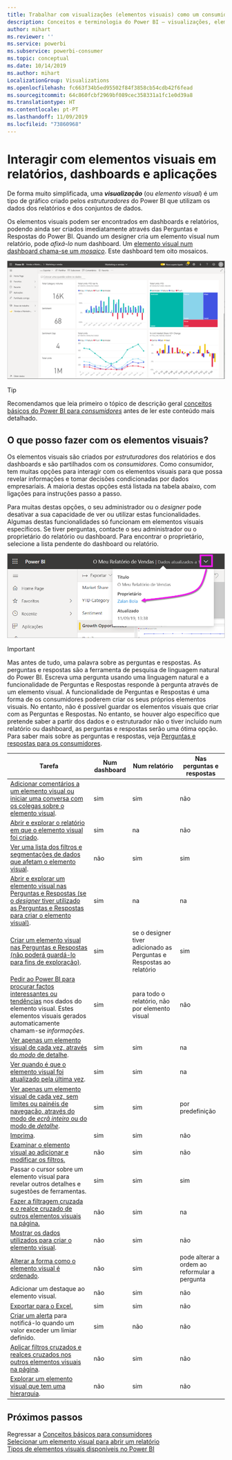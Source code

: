 ```yaml
---
title: Trabalhar com visualizações (elementos visuais) como um consumidor
description: Conceitos e terminologia do Power BI – visualizações, elementos visuais. O que é uma visualização, um elemento visual do Power BI.
author: mihart
ms.reviewer: ''
ms.service: powerbi
ms.subservice: powerbi-consumer
ms.topic: conceptual
ms.date: 10/14/2019
ms.author: mihart
LocalizationGroup: Visualizations
ms.openlocfilehash: fc663f34b5ed95502f84f3858cb54cdb42f6fead
ms.sourcegitcommit: 64c860fcbf2969bf089cec358331a1fc1e0d39a8
ms.translationtype: HT
ms.contentlocale: pt-PT
ms.lasthandoff: 11/09/2019
ms.locfileid: "73860968"
---
```

# <a name="interact-with-visuals-in-reports-dashboards-and-apps"></a>Interagir com elementos visuais em relatórios, dashboards e aplicações

De forma muito simplificada, uma ***visualização*** (ou *elemento visual*) é um tipo de gráfico criado pelos *estruturadores* do Power BI que utilizam os dados dos relatórios e dos conjuntos de dados. 

Os elementos visuais podem ser encontrados em dashboards e relatórios, podendo ainda ser criados imediatamente através das Perguntas e Respostas do Power BI. Quando um designer cria um elemento visual num relatório, pode *afixá-lo* num dashboard. Um [elemento visual num dashboard chama-se um *mosaico*](end-user-tiles.md). Este dashboard tem oito mosaicos. 

![Dashboard com mosaicos](media/end-user-visualizations/power-bi-dashboard.png)

> [!TIP]
> Recomendamos que leia primeiro o tópico de descrição geral [conceitos básicos do Power BI para *consumidores*](end-user-basic-concepts.md) antes de ler este conteúdo mais detalhado.

## <a name="what-can-i-do-with-visuals"></a>O que posso fazer com os elementos visuais?

Os elementos visuais são criados por *estruturadores* dos relatórios e dos dashboards e são partilhados com os *consumidores*. Como consumidor, tem muitas opções para interagir com os elementos visuais para que possa revelar informações e tomar decisões condicionadas por dados empresariais. A maioria destas opções está listada na tabela abaixo, com ligações para instruções passo a passo.

Para muitas destas opções, o seu administrador ou o *designer* pode desativar a sua capacidade de ver ou utilizar estas funcionalidades. Algumas destas funcionalidades só funcionam em elementos visuais específicos.  Se tiver perguntas, contacte o seu administrador ou o proprietário do relatório ou dashboard. Para encontrar o proprietário, selecione a lista pendente do dashboard ou relatório. 

![Lista pendente de título a mostrar o proprietário](media/end-user-visualizations/power-bi-owner.png)


> [!IMPORTANT]
> Mas antes de tudo, uma palavra sobre as perguntas e respostas. As perguntas e respostas são a ferramenta de pesquisa de linguagem natural do Power BI. Escreva uma pergunta usando uma linguagem natural e a funcionalidade de Perguntas e Respostas responde à pergunta através de um elemento visual. A funcionalidade de Perguntas e Respostas é uma forma de os consumidores poderem criar os seus próprios elementos visuais. No entanto, não é possível guardar os elementos visuais que criar com as Perguntas e Respostas. No entanto, se houver algo específico que pretende saber a partir dos dados e o estruturador não o tiver incluído num relatório ou dashboard, as perguntas e respostas serão uma ótima opção. Para saber mais sobre as perguntas e respostas, veja [Perguntas e respostas para os consumidores](end-user-q-and-a.md).



|Tarefa  |Num dashboard  |Num relatório  | Nas perguntas e respostas
|---------|---------|---------|--------|
|[Adicionar comentários a um elemento visual ou iniciar uma conversa com os colegas sobre o elemento visual](end-user-comment.md).     |  sim       |   sim      |  não  |
|[Abrir e explorar o relatório em que o elemento visual foi criado](end-user-tiles.md).     |    sim     |   na      |  não |
|[Ver uma lista dos filtros e segmentações de dados que afetam o elemento visual](end-user-report-filter.md).     |    não     |   sim      |  sim |
|[Abrir e explorar um elemento visual nas Perguntas e Respostas (se o *designer* tiver utilizado as Perguntas e Respostas para criar o elemento visual)](end-user-q-and-a.md).     |   sim      |   na      |  na  |
|[Criar um elemento visual nas Perguntas e Respostas (não poderá guardá-lo para fins de exploração)](end-user-q-and-a.md).     |   sim      |   se o designer tiver adicionado as Perguntas e Respostas ao relatório      |  sim  |
|[Pedir ao Power BI para procurar factos interessantes ou tendências](end-user-insights.md) nos dados do elemento visual.  Estes elementos visuais gerados automaticamente chamam-se *informações*.     |    sim     |  para todo o relatório, não por elemento visual       | não   |
|[Ver apenas um elemento visual de cada vez, através do *modo* de detalhe](end-user-focus.md).     | sim        |   sim      | na  |
|[Ver quando é que o elemento visual foi atualizado pela última vez](end-user-fresh.md).     |  sim       |    sim     | na  |
|[Ver apenas um elemento visual de cada vez, sem limites ou painéis de navegação, através do modo de *ecrã inteiro* ou do modo de *detalhe*](end-user-focus.md).     |   sim      |  sim       | por predefinição  |
|[Imprima](end-user-print.md).     |  sim       |   sim      | não  |
|[Examinar o elemento visual ao adicionar e modificar os filtros.](end-user-report-filter.md)     |    não     |   sim      | não  |
|Passar o cursor sobre um elemento visual para revelar outros detalhes e sugestões de ferramentas.     |    sim     |   sim      | sim  |
|[Fazer a filtragem cruzada e o realce cruzado de outros elementos visuais na página.](end-user-interactions.md)    |   não      |   sim      | na  |
|[Mostrar os dados utilizados para criar o elemento visual](end-user-show-data.md).     |  não       |   sim      | não  |
| [Alterar a forma como o elemento visual é ordenado](end-user-change-sort.md). | não  | sim  | pode alterar a ordem ao reformular a pergunta  |
| Adicionar um destaque ao elemento visual. | não  | sim  |  não |
| [Exportar para o Excel.](end-user-export.md) | sim | sim | não|
| [Criar um alerta](end-user-alerts.md) para notificá-lo quando um valor exceder um limiar definido.  | sim  | não  | não |
| [Aplicar filtros cruzados e realces cruzados nos outros elementos visuais na página](end-user-report-filter.md).  | não      | sim  | não  |
| [Explorar um elemento visual que tem uma hierarquia](end-user-drill.md).  | não  | sim   | não |

## <a name="next-steps"></a>Próximos passos
Regressar a [Conceitos básicos para consumidores](end-user-basic-concepts.md)    
[Selecionar um elemento visual para abrir um relatório](end-user-report-open.md)    
[Tipos de elementos visuais disponíveis no Power BI](end-user-visual-type.md)